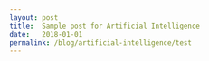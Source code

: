 ```yaml
---
layout: post
title:  Sample post for Artificial Intelligence
date:   2018-01-01
permalink: /blog/artificial-intelligence/test
---
```

